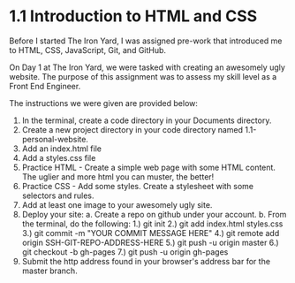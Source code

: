 # 1.1 Introduction to HTML and CSS

Before I started The Iron Yard, I was assigned pre-work that introduced me to HTML, CSS, JavaScript, Git, and GitHub.  

On Day 1 at The Iron Yard, we were tasked with creating an awesomely ugly website. The purpose of this assignment was to assess my skill level as a Front End Engineer.

The instructions we were given are provided below:
  1. In the terminal, create a code directory in your Documents directory.
  2. Create a new project directory in your code directory named 1.1-personal-website.
  3. Add an index.html file
  4. Add a styles.css file
  5. Practice HTML - Create a simple web page with some HTML content. The uglier and more html you can muster, the better!
  6. Practice CSS - Add some styles. Create a stylesheet with some selectors and rules.
  7. Add at least one image to your awesomely ugly site.
  8. Deploy your site:
    a. Create a repo on github under your account.
    b. From the terminal, do the following:
      1.) git init
      2.) git add index.html styles.css
      3.) git commit -m "YOUR COMMIT MESSAGE HERE"
      4.) git remote add origin SSH-GIT-REPO-ADDRESS-HERE
      5.) git push -u origin master
      6.) git checkout -b gh-pages
      7.) git push -u origin gh-pages
  9. Submit the http address found in your browser's address bar for the master branch.
